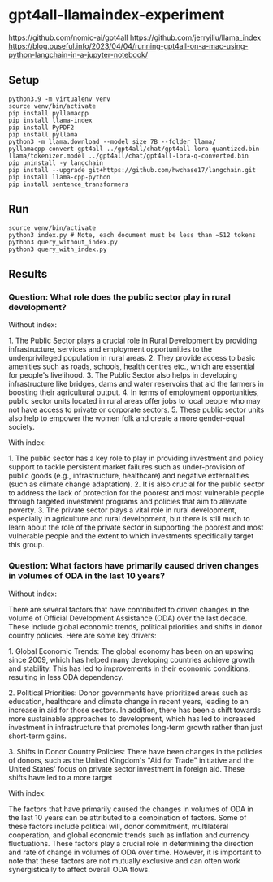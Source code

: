 # gpt4all-llamaindex-experiment

https://github.com/nomic-ai/gpt4all
https://github.com/jerryjliu/llama_index
https://blog.ouseful.info/2023/04/04/running-gpt4all-on-a-mac-using-python-langchain-in-a-jupyter-notebook/

## Setup
```
python3.9 -m virtualenv venv
source venv/bin/activate
pip install pyllamacpp
pip install llama-index
pip install PyPDF2
pip install pyllama
python3 -m llama.download --model_size 7B --folder llama/
pyllamacpp-convert-gpt4all ../gpt4all/chat/gpt4all-lora-quantized.bin llama/tokenizer.model ../gpt4all/chat/gpt4all-lora-q-converted.bin
pip uninstall -y langchain
pip install --upgrade git+https://github.com/hwchase17/langchain.git
pip install llama-cpp-python
pip install sentence_transformers
```

## Run
```
source venv/bin/activate
python3 index.py # Note, each document must be less than ~512 tokens
python3 query_without_index.py
python3 query_with_index.py
```

## Results
### Question: What role does the public sector play in rural development?

Without index:

1\. The Public Sector plays a crucial role in Rural Development by providing infrastructure, services and employment opportunities to the underprivileged population in rural areas. 
2\. They provide access to basic amenities such as roads, schools, health centres etc., which are essential for people's livelihood.
3\. The Public Sector also helps in developing infrastructure like bridges, dams and water reservoirs that aid the farmers in boosting their agricultural output.
4\. In terms of employment opportunities, public sector units located in rural areas offer jobs to local people who may not have access to private or corporate sectors.
5\. These public sector units also help to empower the women folk and create a more gender-equal society.


With index:

1\. The public sector has a key role to play in providing investment and policy support to tackle persistent market failures such as under-provision of public goods (e.g., infrastructure, healthcare) and negative externalities (such as climate change adaptation).
2\. It is also crucial for the public sector to address the lack of protection for the poorest and most vulnerable people through targeted investment programs and policies that aim to alleviate poverty.
3\. The private sector plays a vital role in rural development, especially in agriculture and rural development, but there is still much to learn about the role of the private sector in supporting the poorest and most vulnerable people and the extent to which investments specifically target this group.

### Question: What factors have primarily caused driven changes in volumes of ODA in the last 10 years?

Without index:

There are several factors that have contributed to driven changes in the volume of Official Development Assistance (ODA) over the last decade. These include global economic trends, political priorities and shifts in donor country policies. Here are some key drivers:

1\. Global Economic Trends: The global economy has been on an upswing since 2009, which has helped many developing countries achieve growth and stability. This has led to improvements in their economic conditions, resulting in less ODA dependency.

2\. Political Priorities: Donor governments have prioritized areas such as education, healthcare and climate change in recent years, leading to an increase in aid for those sectors. In addition, there has been a shift towards more sustainable approaches to development, which has led to increased investment in infrastructure that promotes long-term growth rather than just short-term gains.

3\. Shifts in Donor Country Policies: There have been changes in the policies of donors, such as the United Kingdom's "Aid for Trade" initiative and the United States' focus on private sector investment in foreign aid. These shifts have led to a more target

With index:

The factors that have primarily caused the changes in volumes of ODA in the last 10 years can be attributed to a combination of factors. Some of these factors include political will, donor commitment, multilateral cooperation, and global economic trends such as inflation and currency fluctuations. These factors play a crucial role in determining the direction and rate of change in volumes of ODA over time. However, it is important to note that these factors are not mutually exclusive and can often work synergistically to affect overall ODA flows.